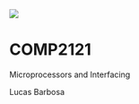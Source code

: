 <img src="https://imgs.xkcd.com/comics/pointers.png" />

# COMP2121
Microprocessors and Interfacing

Lucas Barbosa

